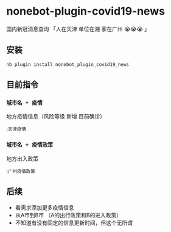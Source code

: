 # nonebot-plugin-covid19-news
国内新冠消息查询
「人在天津 单位在湘 家在广州 😭😭😭 」

## 安装
```
nb plugin install nonebot_plugin_covid19_news
```

## 目前指令
### `城市名 + 疫情`
地方疫情信息（风险等级 新增 目前确诊）

:`天津疫情`


### `城市名 + 疫情政策`
地方出入政策

:`广州疫情政策`


## 后续
- 看需求添加更多疫情信息
- 从A市到B市 （A的出行政策和B的进入政策）
- 不知道有没有固定的信息更新时间，但这个无所谓
